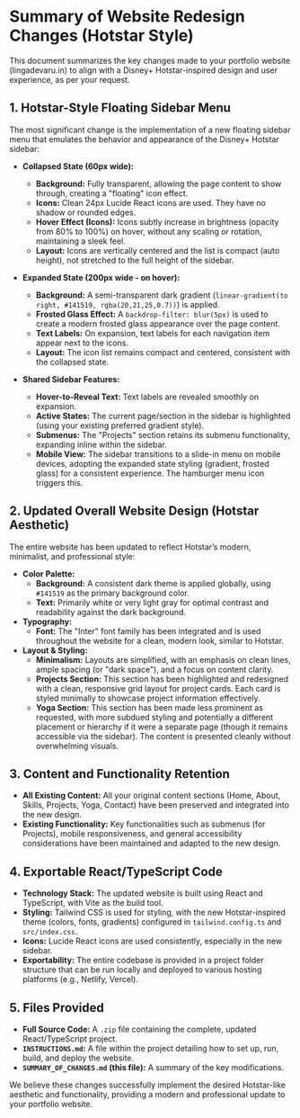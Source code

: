 # Summary of Website Redesign Changes (Hotstar Style)

This document summarizes the key changes made to your portfolio website (lingadevaru.in) to align with a Disney+ Hotstar-inspired design and user experience, as per your request.

## 1. Hotstar-Style Floating Sidebar Menu

The most significant change is the implementation of a new floating sidebar menu that emulates the behavior and appearance of the Disney+ Hotstar sidebar:

*   **Collapsed State (60px wide):**
    *   **Background:** Fully transparent, allowing the page content to show through, creating a "floating" icon effect.
    *   **Icons:** Clean 24px Lucide React icons are used. They have no shadow or rounded edges.
    *   **Hover Effect (Icons):** Icons subtly increase in brightness (opacity from 80% to 100%) on hover, without any scaling or rotation, maintaining a sleek feel.
    *   **Layout:** Icons are vertically centered and the list is compact (auto height), not stretched to the full height of the sidebar.

*   **Expanded State (200px wide - on hover):**
    *   **Background:** A semi-transparent dark gradient (`linear-gradient(to right, #141519, rgba(20,21,25,0.7))`) is applied.
    *   **Frosted Glass Effect:** A `backdrop-filter: blur(5px)` is used to create a modern frosted glass appearance over the page content.
    *   **Text Labels:** On expansion, text labels for each navigation item appear next to the icons.
    *   **Layout:** The icon list remains compact and centered, consistent with the collapsed state.

*   **Shared Sidebar Features:**
    *   **Hover-to-Reveal Text:** Text labels are revealed smoothly on expansion.
    *   **Active States:** The current page/section in the sidebar is highlighted (using your existing preferred gradient style).
    *   **Submenus:** The "Projects" section retains its submenu functionality, expanding inline within the sidebar.
    *   **Mobile View:** The sidebar transitions to a slide-in menu on mobile devices, adopting the expanded state styling (gradient, frosted glass) for a consistent experience. The hamburger menu icon triggers this.

## 2. Updated Overall Website Design (Hotstar Aesthetic)

The entire website has been updated to reflect Hotstar’s modern, minimalist, and professional style:

*   **Color Palette:**
    *   **Background:** A consistent dark theme is applied globally, using `#141519` as the primary background color.
    *   **Text:** Primarily white or very light gray for optimal contrast and readability against the dark background.
*   **Typography:**
    *   **Font:** The "Inter" font family has been integrated and is used throughout the website for a clean, modern look, similar to Hotstar.
*   **Layout & Styling:**
    *   **Minimalism:** Layouts are simplified, with an emphasis on clean lines, ample spacing (or "dark space"), and a focus on content clarity.
    *   **Projects Section:** This section has been highlighted and redesigned with a clean, responsive grid layout for project cards. Each card is styled minimally to showcase project information effectively.
    *   **Yoga Section:** This section has been made less prominent as requested, with more subdued styling and potentially a different placement or hierarchy if it were a separate page (though it remains accessible via the sidebar). The content is presented cleanly without overwhelming visuals.

## 3. Content and Functionality Retention

*   **All Existing Content:** All your original content sections (Home, About, Skills, Projects, Yoga, Contact) have been preserved and integrated into the new design.
*   **Existing Functionality:** Key functionalities such as submenus (for Projects), mobile responsiveness, and general accessibility considerations have been maintained and adapted to the new design.

## 4. Exportable React/TypeScript Code

*   **Technology Stack:** The updated website is built using React and TypeScript, with Vite as the build tool.
*   **Styling:** Tailwind CSS is used for styling, with the new Hotstar-inspired theme (colors, fonts, gradients) configured in `tailwind.config.ts` and `src/index.css`.
*   **Icons:** Lucide React icons are used consistently, especially in the new sidebar.
*   **Exportability:** The entire codebase is provided in a project folder structure that can be run locally and deployed to various hosting platforms (e.g., Netlify, Vercel).

## 5. Files Provided

*   **Full Source Code:** A `.zip` file containing the complete, updated React/TypeScript project.
*   **`INSTRUCTIONS.md`:** A file within the project detailing how to set up, run, build, and deploy the website.
*   **`SUMMARY_OF_CHANGES.md` (this file):** A summary of the key modifications.

We believe these changes successfully implement the desired Hotstar-like aesthetic and functionality, providing a modern and professional update to your portfolio website.
